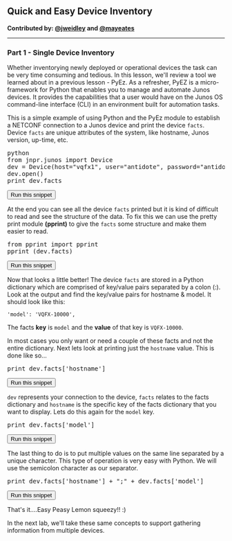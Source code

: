 ## Quick and Easy Device Inventory

**Contributed by: [@jweidley](https://github.com/jweidley) and [@mayeates](https://github.com/mayeates)**

---

### Part 1  - Single Device Inventory

Whether inventorying newly deployed or operational devices the task can be very time consuming and tedious. In this lesson, we'll review a tool we learned about in a previous lesson - PyEz. As a refresher, PyEZ is a micro-framework for Python that enables you to manage and automate Junos devices. It provides the capabilities that a user would have on the Junos OS command-line interface (CLI) in an environment built for automation tasks.

This is a simple example of using Python and the PyEz module to establish a NETCONF connection to a Junos device and print the device `facts`. Device `facts` are unique attributes of the system, like hostname, Junos version, up-time, etc.

<pre>
python
from jnpr.junos import Device
dev = Device(host="vqfx1", user="antidote", password="antidotepassword")
dev.open()
print dev.facts
</pre>
<button type="button" class="btn btn-primary btn-sm" onclick="runSnippetInTab('linux1', this)">Run this snippet</button>

At the end you can see all the device `facts` printed but it is kind of difficult to read and see the structure of the data. To fix this we can use the pretty print module **(pprint)** to give the `facts` some structure and make them easier to read.
<pre>
from pprint import pprint
pprint (dev.facts)
</pre>
<button type="button" class="btn btn-primary btn-sm" onclick="runSnippetInTab('linux1', this)">Run this snippet</button>

Now that looks a little better! The device `facts` are stored in a Python dictionary which are comprised of key/value pairs separated by a colon (:). Look at the output and find the key/value pairs for hostname & model. It should look like this:

`'model': 'VQFX-10000',`

The facts **key** is `model` and the **value** of that key is `VQFX-10000`.

In most cases you only want or need a couple of these facts and not the entire dictionary. Next lets look at printing just the `hostname` value. This is done like so...
<pre>
print dev.facts['hostname']
</pre>
<button type="button" class="btn btn-primary btn-sm" onclick="runSnippetInTab('linux1', this)">Run this snippet</button>

`dev` represents your connection to the device, `facts` relates to the facts dictionary and `hostname` is the specific key of the facts dictionary that you want to display. Lets do this again for the `model` key.

<pre>
print dev.facts['model']
</pre>
<button type="button" class="btn btn-primary btn-sm" onclick="runSnippetInTab('linux1', this)">Run this snippet</button>

The last thing to do is to put multiple values on the same line separated by a unique character. This type of operation is very easy with Python. We will use the semicolon character as our separator.

<pre>
print dev.facts['hostname'] + ";" + dev.facts['model']
</pre>
<button type="button" class="btn btn-primary btn-sm" onclick="runSnippetInTab('linux1', this)">Run this snippet</button>

That's it....Easy Peasy Lemon squeezy!! :)

In the next lab, we'll take these same concepts to support gathering information from multiple devices.

